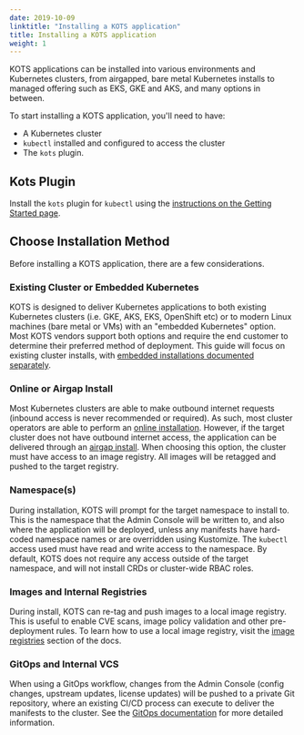 ```yaml
---
date: 2019-10-09
linktitle: "Installing a KOTS application"
title: Installing a KOTS application
weight: 1
---
```


KOTS applications can be installed into various environments and Kubernetes clusters, from airgapped, bare metal Kubernetes installs to managed offering such as EKS, GKE and AKS, and many options in between.

To start installing a KOTS application, you'll need to have:

- A Kubernetes cluster
- `kubectl` installed and configured to access the cluster
- The `kots` plugin.

## Kots Plugin

Install the `kots` plugin for `kubectl` using the [instructions on the Getting Started page](/kots-cli/getting-started/).

## Choose Installation Method

Before installing a KOTS application, there are a few considerations.

### Existing Cluster or Embedded Kubernetes
KOTS is designed to deliver Kubernetes applications to both existing Kubernetes clusters (i.e. GKE, AKS, EKS, OpenShift etc) or to modern Linux machines (bare metal or VMs) with an "embedded Kubernetes" option. Most KOTS vendors support both options and require the end customer to determine their preferred method of deployment. This guide will focus on existing cluster installs, with [embedded installations documented separately](/kotsadm/installing/installing-embedded-cluster/).

### Online or Airgap Install
Most Kubernetes clusters are able to make outbound internet requests (inbound access is never recommended or required). As such, most cluster operators are able to perform an [online installation](/kotsadm/installing/online-install). However, if the target cluster does not have outbound internet access, the application can be delivered through an [airgap install](/kotsadm/installing/airgap-packages/). When choosing this option, the cluster must have access to an image registry. All images will be retagged and pushed to the target registry.

### Namespace(s)
During installation, KOTS will prompt for the target namespace to install to. This is the namespace that the Admin Console will be written to, and also where the application will be deployed, unless any manifests have hard-coded namespace names or are overridden using Kustomize. The `kubectl` access used must have read and write access to the namespace. By default, KOTS does not require any access outside of the target namespace, and will not install CRDs or cluster-wide RBAC roles.

### Images and Internal Registries
During install, KOTS can re-tag and push images to a local image registry. This is useful to enable CVE scans, image policy validation and other pre-deployment rules. To learn how to use a local image registry, visit the [image registries](/kotsadm/registries/self-hosted-registry/) section of the docs.

### GitOps and Internal VCS
When using a GitOps workflow, changes from the Admin Console (config changes, upstream updates, license updates) will be pushed to a private Git repository, where an existing CI/CD process can execute to deliver the manifests to the cluster. See the [GitOps documentation](/kotsadm/gitops/single-app-workflows/) for more detailed information.
